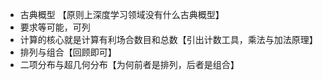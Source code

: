- 古典概型 【原则上深度学习领域没有什么古典概型】
- 要求等可能，可列
- 计算的核心就是计算有利场合数目和总数【引出计数工具，乘法与加法原理】
- 排列与组合【回顾即可】
- 二项分布与超几何分布【为何前者是排列，后者是组合】
